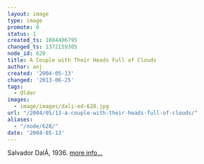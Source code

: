 ```yaml
---
layout: image
type: image
promote: 0
status: 1
created_ts: 1084406795
changed_ts: 1372159385
node_id: 628
title: A Couple with Their Heads Full of Clouds
author: anj
created: '2004-05-13'
changed: '2013-06-25'
tags:
  - Older
images:
  - image/images/dali-ed-628.jpg
url: "/2004/05/13-a-couple-with-their-heads-full-of-clouds/"
aliases:
  - "/node/628/"
date: '2004-05-13'
---
```

Salvador DalÃ­, 1936. [more info...](http://www.abcgallery.com/D/dali/dali169.html)
